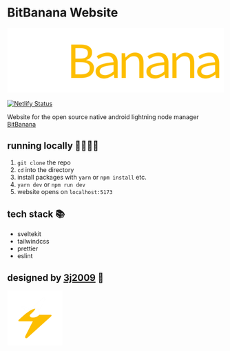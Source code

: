 # BitBanana Website

![logo](/static/images/logo.svg)

[![Netlify Status](https://api.netlify.com/api/v1/badges/414fac4a-1b22-4130-8a6e-57ec7efe2760/deploy-status)](https://app.netlify.com/sites/bitbanana/deploys)

Website for the open source native android lightning node manager [BitBanana](https://github.com/michaelWuensch/BitBanana)

## running locally 👨‍💻👩‍💻

1. `git clone` the repo
2. `cd` into the directory
3. install packages with `yarn` or `npm install` etc.
4. `yarn dev` or `npm run dev`
5. website opens on `localhost:5173`

## tech stack 📚

- sveltekit
- tailwindcss
- prettier
- eslint

## designed by [3j2009](https://github.com/3j2009) 🎨

![logo-icon](/static/images/logo-icon.svg)

